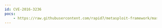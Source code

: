 ```yaml
---
id: CVE-2016-3236
pocs:
    - https://raw.githubusercontent.com/rapid7/metasploit-framework/master/modules/auxiliary/server/netbios_spoof_nat.rb
---
```

